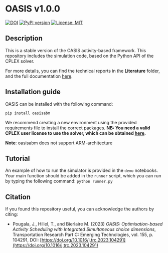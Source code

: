 # OASIS v1.0.0

[![DOI](https://zenodo.org/badge/685457042.svg)](https://zenodo.org/badge/latestdoi/685457042) [![PyPI version](https://badge.fury.io/py/oasisabm.svg)](https://badge.fury.io/py/oasisabm) [![License: MIT](https://img.shields.io/badge/License-MIT-yellow.svg)](https://opensource.org/licenses/MIT)

## Description

This is a stable version of the OASIS activity-based framework. This repository includes the simulation code, based on the Python API of the CPLEX solver.

For more details, you can find the technical reports in the **Literature** folder, and the full documentation [here](https://oasis-abm.readthedocs.io/en/latest/).

## Installation guide   

OASIS can be installed with the following command: 

``pip install oasisabm`` 

We recommend creating a new environment using the provided requirements file to install the correct packages. 
**NB: You need a valid CPLEX user license to use the solver, which can be obtained [here](https://www.ibm.com/academic/topic/data-science).**

**Note**: oasisabm does not support ARM-architecture

## Tutorial 

An example of how to run the simulator is provided in the ``demo`` notebooks. Your main function should be added in the ``runner`` script, which you can run by typing the following command:
``python runner.py``

## Citation

If you found this repository useful, you can acknowledge the authors by citing:

* Pougala, J., Hillel, T., and Bierlaire M. (2023) *OASIS: Optimisation-based Activity Scheduling with Integrated Simultaneous choice dimensions*, Transportation Research Part C: Emerging Technologies, vol. 155, p. 104291, DOI: [https://doi.org/10.1016/j.trc.2023.104291](https://doi.org/10.1016/j.trc.2023.104291)


